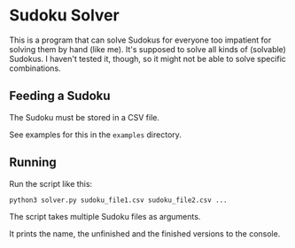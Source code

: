 # Sudoku Solver

This is a program that can solve Sudokus for everyone too impatient for solving them by hand (like me).
It's supposed to solve all kinds of (solvable) Sudokus.
I haven't tested it, though, so it might not be able to solve specific combinations.

## Feeding a Sudoku

The Sudoku must be stored in a CSV file.

See examples for this in the `examples` directory.

## Running

Run the script like this:

    python3 solver.py sudoku_file1.csv sudoku_file2.csv ...

The script takes multiple Sudoku files as arguments.

It prints the name, the unfinished and the finished versions to the console.
